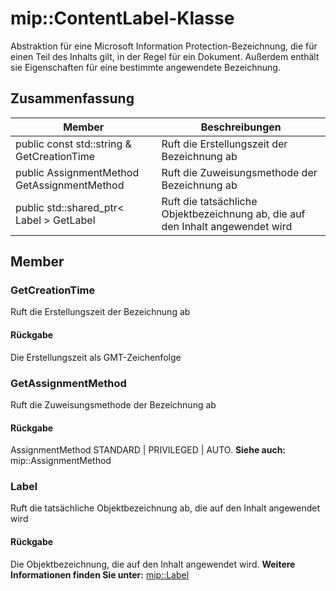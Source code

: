 # <a name="class-mipcontentlabel"></a>mip::ContentLabel-Klasse 
Abstraktion für eine Microsoft Information Protection-Bezeichnung, die für einen Teil des Inhalts gilt, in der Regel für ein Dokument.
Außerdem enthält sie Eigenschaften für eine bestimmte angewendete Bezeichnung.
## <a name="summary"></a>Zusammenfassung
 Member                        | Beschreibungen                                
--------------------------------|---------------------------------------------
public const std::string & GetCreationTime | Ruft die Erstellungszeit der Bezeichnung ab
public AssignmentMethod GetAssignmentMethod | Ruft die Zuweisungsmethode der Bezeichnung ab
public std::shared_ptr< Label > GetLabel | Ruft die tatsächliche Objektbezeichnung ab, die auf den Inhalt angewendet wird
## <a name="members"></a>Member
### <a name="getcreationtime"></a>GetCreationTime
Ruft die Erstellungszeit der Bezeichnung ab
#### <a name="returns"></a>Rückgabe
Die Erstellungszeit als GMT-Zeichenfolge
### <a name="getassignmentmethod"></a>GetAssignmentMethod
Ruft die Zuweisungsmethode der Bezeichnung ab
#### <a name="returns"></a>Rückgabe
AssignmentMethod STANDARD | PRIVILEGED | AUTO. 
**Siehe auch:** mip::AssignmentMethod
### <a name="label"></a>Label
Ruft die tatsächliche Objektbezeichnung ab, die auf den Inhalt angewendet wird
#### <a name="returns"></a>Rückgabe
Die Objektbezeichnung, die auf den Inhalt angewendet wird. 
**Weitere Informationen finden Sie unter:** [mip::Label](#classmip_1_1_label)